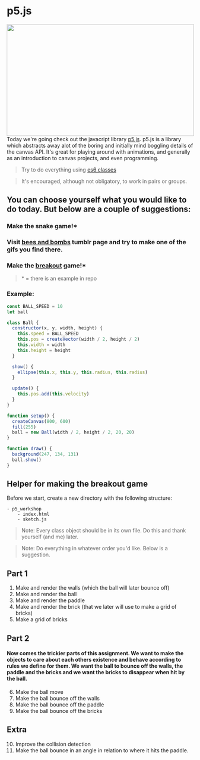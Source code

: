 # p5.js

[<img src="https://66.media.tumblr.com/df9c1496e01204c6581746c14169037d/tumblr_phiy0gUfQ51r2geqjo1_540.gifv" width="100%" height="300px" style="object-fit: cover">](https://beesandbombs.tumblr.com/)
Today we're going check out the javacript library [p5.js](https://p5js.org/). p5.js is a library which abstracts away alot of the boring and initially mind boggling details of the canvas API. It's great for playing around with animations, and generally as an introduction to canvas projects, and even programming.

> Try to do everything using [es6 classes](https://developer.mozilla.org/en-US/docs/Web/JavaScript/Reference/Classes)

> It's encouraged, although not obligatory, to work in pairs or groups.

## You can choose yourself what you would like to do today. But below are a couple of suggestions:

### Make the snake game!\*

### Visit [bees and bombs](https://beesandbombs.tumblr.com/) tumblr page and try to make one of the gifs you find there.

### Make the [breakout](<https://en.wikipedia.org/wiki/Breakout_(video_game)>) game!\*

> \* = there is an example in repo

### Example:

```javascript
const BALL_SPEED = 10
let ball

class Ball {
  constructor(x, y, width, height) {
    this.speed = BALL_SPEED
    this.pos = createVector(width / 2, height / 2)
    this.width = width
    this.height = height
  }

  show() {
    ellipse(this.x, this.y, this.radius, this.radius)
  }

  update() {
    this.pos.add(this.velocity)
  }
}

function setup() {
  createCanvas(800, 600)
  fill(255)
  ball = new Ball(width / 2, height / 2, 20, 20)
}

function draw() {
  background(247, 134, 131)
  ball.show()
}
```

## Helper for making the breakout game

Before we start, create a new directory with the following structure:

```
- p5_workshop
    - index.html
    - sketch.js
```

> Note: Every class object should be in its own file. Do this and thank yourself (and me) later.

> Note: Do everything in whatever order you'd like. Below is a suggestion.

## Part 1

1. Make and render the walls (which the ball will later bounce off)
2. Make and render the ball
3. Make and render the paddle
4. Make and render the brick (that we later will use to make a grid of bricks)
5. Make a grid of bricks

## Part 2

#### Now comes the trickier parts of this assignment. We want to make the objects to care about each others existence and behave according to rules we define for them. We want the ball to bounce off the walls, the paddle and the bricks and we want the bricks to disappear when hit by the ball.

6. Make the ball move
7. Make the ball bounce off the walls
8. Make the ball bounce off the paddle
9. Make the ball bounce off the bricks

## Extra

10. Improve the collision detection
11. Make the ball bounce in an angle in relation to where it hits the paddle.

